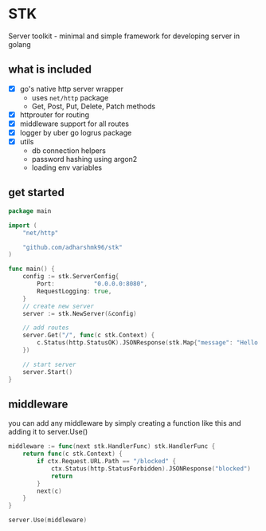 # STK

Server toolkit - minimal and simple framework for developing server in golang

## what is included

- [x] go's native http server wrapper
  - uses `net/http` package
  - Get, Post, Put, Delete, Patch methods
- [x] httprouter for routing
- [x] middleware support for all routes
- [x] logger by uber go logrus package
- [x] utils
  - db connection helpers
  - password hashing using argon2
  - loading env variables
    
## get started

```go
package main

import (
	"net/http"

	"github.com/adharshmk96/stk"
)

func main() {
	config := stk.ServerConfig{
		Port:           "0.0.0.0:8080",
		RequestLogging: true,
	}
	// create new server
	server := stk.NewServer(&config)

	// add routes
	server.Get("/", func(c stk.Context) {
		c.Status(http.StatusOK).JSONResponse(stk.Map{"message": "Hello World"})
	})

	// start server
	server.Start()
}
```

## middleware

you can add any middleware by simply creating a function like this and adding it to server.Use()

```go
middleware := func(next stk.HandlerFunc) stk.HandlerFunc {
	return func(c stk.Context) {
		if ctx.Request.URL.Path == "/blocked" {
  			ctx.Status(http.StatusForbidden).JSONResponse("blocked")
			return
  		}
		next(c)
	}
}

server.Use(middleware)
```
